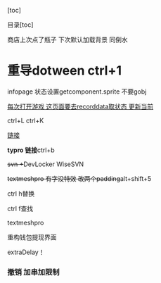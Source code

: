 [toc]

目录[toc]

商店上次点了瓶子 下次默认加载背景 同倒水



# 重导dotween ctrl+1



infopage 状态设置getcomponent<image>.sprite 不要gobj

[每次打开游戏 这页面要去recorddata取状态 更新当前](www.baidu.com)

ctrl+L ctrl+K

[链接](www.baidu.com "baidu")



**typro 链接**ctrl+b



~~svn +~~DevLocker WiseSVN



~~textmeshpro 有字没特效 改两个padding~~alt+shift+5



ctrl h替换

ctrl f查找



textmeshpro



重构钱包提现界面





extraDelay！



### **撤销 加串加限制**
